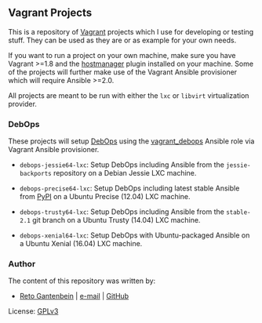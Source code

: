 ## Vagrant Projects

This is a repository of [Vagrant](https://www.vagrantup.com) projects which
I use for developing or testing stuff. They can be used as they are or as
example for your own needs.

If you want to run a project on your own machine, make sure you have
Vagrant >=1.8 and the 
[hostmanager](https://github.com/devopsgroup-io/vagrant-hostmanager) plugin
installed on your machine. Some of the projects will further make use of the
Vagrant Ansible provisioner which will require Ansible >=2.0.

All projects are meant to be run with either the `lxc` or `libvirt`
virtualization provider.

### DebOps

These projects will setup [DebOps](http://debops.org) using the
[vagrant_debops](https://galaxy.ansible.com/ganto/vagrant_debops) Ansible role
via Vagrant Ansible provisioner.

* `debops-jessie64-lxc`: Setup DebOps including Ansible from the
  `jessie-backports` repository on a Debian Jessie LXC machine.

* `debops-precise64-lxc`: Setup DebOps including latest stable Ansible from
  [PyPI](https://pypi.python.org/pypi) on a Ubuntu Precise (12.04) LXC machine.

* `debops-trusty64-lxc`: Setup DebOps including Ansible from the `stable-2.1`
  git branch on a Ubuntu Trusty (14.04) LXC machine.

* `debops-xenial64-lxc`: Setup DebOps with Ubuntu-packaged Ansible on a Ubuntu
  Xenial (16.04) LXC machine.

### Author

The content of this repository was written by:
   
- [Reto Gantenbein](https://linuxmonk.ch/) | [e-mail](mailto:reto.gantenbein@linuxmonk.ch) | [GitHub](https://github.com/ganto)

License: [GPLv3](https://tldrlegal.com/license/gnu-general-public-license-v3-%28gpl-3%29)

